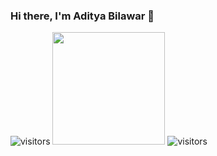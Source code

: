 ### Hi there, I'm Aditya Bilawar 👋
![visitors](https://visitor-badge.glitch.me/badge?page_id=adityabilawar)
<img height="180em" src="https://github-readme-stats.vercel.app/api?username=adityabilawar&show_icons=true&hide_border=true&&count_private=true&include_all_commits=true" />
![visitors](https://visitor-badge.glitch.me/badge?page_id=adityabilawar)

